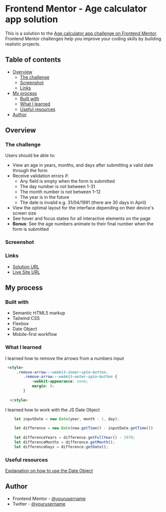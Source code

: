 # Frontend Mentor - Age calculator app solution

This is a solution to the [Age calculator app challenge on Frontend Mentor](https://www.frontendmentor.io/challenges/age-calculator-app-dF9DFFpj-Q). Frontend Mentor challenges help you improve your coding skills by building realistic projects. 

## Table of contents

- [Overview](#overview)
  - [The challenge](#the-challenge)
  - [Screenshot](#screenshot)
  - [Links](#links)
- [My process](#my-process)
  - [Built with](#built-with)
  - [What I learned](#what-i-learned)
  - [Useful resources](#useful-resources)
- [Author](#author)


## Overview

### The challenge

Users should be able to:

- View an age in years, months, and days after submitting a valid date through the form
- Receive validation errors if:
  - Any field is empty when the form is submitted
  - The day number is not between 1-31
  - The month number is not between 1-12
  - The year is in the future
  - The date is invalid e.g. 31/04/1991 (there are 30 days in April)
- View the optimal layout for the interface depending on their device's screen size
- See hover and focus states for all interactive elements on the page
- **Bonus**: See the age numbers animate to their final number when the form is submitted

### Screenshot



### Links

- [Solution URL](https://github.com/Nospiel-code/fm-age-calculator)
- [Live Site URL](https://nospiel-code.github.io/fm-age-calculator/)

## My process

### Built with

- Semantic HTML5 markup
- Tailwind CSS
- Flexbox
- Date Object
- Mobile-first workflow



### What I learned

I learned how to remove the arrows from a numbers input

```html
 <style>
     .remove-arrow::-webkit-inner-spin-button, 
        .remove-arrow::-webkit-outer-spin-button { 
            -webkit-appearance: none; 
            margin: 0; 
        } 
  
  </style>
```
I learned how to work with the JS Date Object

```js
    let inputDate = new Date(year, month - 1, day);
  
    let difference = new Date(now.getTime() - inputDate.getTime())
  
    let differenceYears = difference.getFullYear() - 1970;
    let differenceMonths = difference.getMonth();
    let differenceDays = difference.getDate();
```


### Useful resources

[Explanation on how to use the Date Object](https://javascript.info/date)

## Author

- Frontend Mentor - [@yourusername](https://www.frontendmentor.io/profile/yourusername)
- Twitter - [@yourusername](https://www.twitter.com/yourusername)

